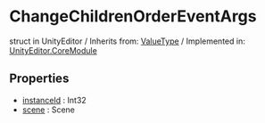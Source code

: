 # ChangeChildrenOrderEventArgs
struct in UnityEditor
 / Inherits from: <a href="https://docs.unity3d.com/6000.1/Documentation/ScriptReference/ValueType.html">ValueType</a> / Implemented in: <a href="https://docs.unity3d.com/6000.1/Documentation/ScriptReference/UnityEditor.CoreModule.html">UnityEditor.CoreModule</a>

## Properties
- <a href="https://docs.unity3d.com/6000.1/Documentation/ScriptReference/ChangeChildrenOrderEventArgs-instanceId.html">instanceId</a> : Int32
- <a href="https://docs.unity3d.com/6000.1/Documentation/ScriptReference/ChangeChildrenOrderEventArgs-scene.html">scene</a> : Scene
